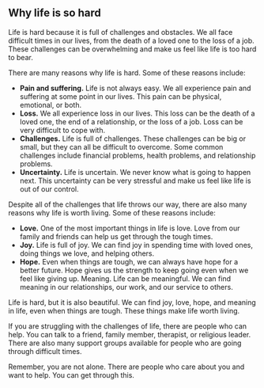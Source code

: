 ## Why life is so hard

Life is hard because it is full of challenges and obstacles. We all face difficult times in our lives, from the death of a loved one to the loss of a job. These challenges can be overwhelming and make us feel like life is too hard to bear.

There are many reasons why life is hard. Some of these reasons include:

- **Pain and suffering.** Life is not always easy. We all experience pain and suffering at some point in our lives. This pain can be physical, emotional, or both.
- **Loss.** We all experience loss in our lives. This loss can be the death of a loved one, the end of a relationship, or the loss of a job. Loss can be very difficult to cope with.
- **Challenges.** Life is full of challenges. These challenges can be big or small, but they can all be difficult to overcome. Some common challenges include financial problems, health problems, and relationship problems.
- **Uncertainty.** Life is uncertain. We never know what is going to happen next. This uncertainty can be very stressful and make us feel like life is out of our control.

Despite all of the challenges that life throws our way, there are also many reasons why life is worth living. Some of these reasons include:

- **Love.** One of the most important things in life is love. Love from our family and friends can help us get through the tough times.
- **Joy.** Life is full of joy. We can find joy in spending time with loved ones, doing things we love, and helping others.
- **Hope.** Even when things are tough, we can always have hope for a better future. Hope gives us the strength to keep going even when we feel like giving up.
Meaning. Life can be meaningful. We can find meaning in our relationships, our work, and our service to others.

Life is hard, but it is also beautiful. We can find joy, love, hope, and meaning in life, even when things are tough. These things make life worth living.

If you are struggling with the challenges of life, there are people who can help. You can talk to a friend, family member, therapist, or religious leader. There are also many support groups available for people who are going through difficult times.

Remember, you are not alone. There are people who care about you and want to help. You can get through this.
